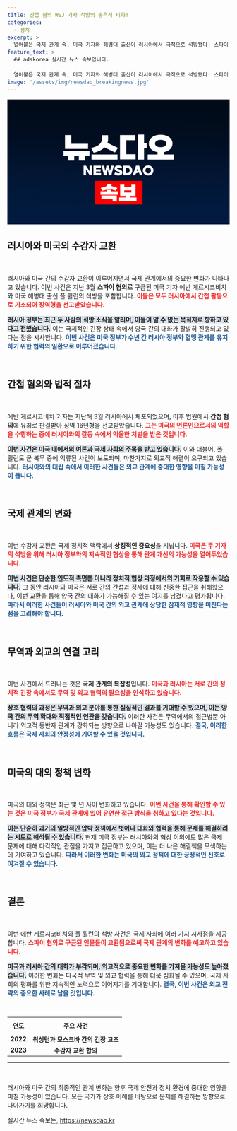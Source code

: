 ```yaml
---
title: 간첩 혐의 WSJ 기자 석방의 충격적 비화!
categories:
  - 정치
excerpt: >
  얼어붙은 국제 관계 속, 미국 기자와 해병대 출신이 러시아에서 극적으로 석방됐다! 스파이 혐의로 억류된 이들의 인질 교환 사건, 그 이면에 감춰진 진실은 무엇일까? 클릭해 확인하세요!
feature_text: >
  ## adskorea 실시간 뉴스 속보입니다.

  얼어붙은 국제 관계 속, 미국 기자와 해병대 출신이 러시아에서 극적으로 석방됐다! 스파이 혐의로 억류된 이들의 인질 교환 사건, 그 이면에 감춰진 진실은 무엇일까? 클릭해 확인하세요!
image: '/assets/img/newsdao_breakingnews.jpg'
---
```


<p><img src="/assets/img/newsdao_breakingnews.jpg" alt="adskorea 속보" /></p>

<h2 data-ke-size="size26">러시아와 미국의 수감자 교환</h2>

<p data-ke-size="size16">&nbsp;</p> 

<p>러시아와 미국 간의 수감자 교환이 이루어지면서 국제 관계에서의 중요한 변화가 나타나고 있습니다. 이번 사건은 지난 3월 <strong>스파이 혐의로</strong> 구금된 미국 기자 에반 게르시코비치와 미국 해병대 출신 폴 휠런의 석방을 포함합니다. <b><span style="color: #ee2323;">이들은 모두 러시아에서 간첩 활동으로 기소되어 징역형을 선고받았습니다.</span></b> </p>

<p><b><span style="background-color: #21538527;">러시아 정부는 최근 두 사람의 석방 소식을 알리며, 이들이 알 수 없는 목적지로 향하고 있다고 전했습니다.</span></b> 이는 국제적인 긴장 상태 속에서 양국 간의 대화가 활발히 진행되고 있다는 점을 시사합니다. <b><span style="color: #1a5490;">이번 사건은 미국 정부가 수년 간 러시아 정부와 혈맹 관계를 유지하기 위한 협력의 일환으로 이루어졌습니다.</span></b> </p>

<p data-ke-size="size16">&nbsp;</p> 

<h2 data-ke-size="size26">간첩 혐의와 법적 절차</h2>

<p data-ke-size="size16">&nbsp;</p> 

<p>에반 게르시코비치 기자는 지난해 3월 러시아에서 체포되었으며, 이후 법원에서 <strong>간첩 혐의</strong>에 유죄로 판결받아 징역 16년형을 선고받았습니다. <b><span style="color: #ee2323;">그는 미국의 언론인으로서의 역할을 수행하는 중에 러시아와의 갈등 속에서 억울한 처벌을 받은 것입니다.</span></b> </p>

<p><b><span style="background-color: #21538527;">이번 사건은 미국 내에서의 여론과 국제 사회의 주목을 받고 있습니다.</span></b> 이와 더불어, 폴 휠런도 군 복무 중에 억류된 사건이 보도되며, 마찬가지로 외교적 해결이 요구되고 있습니다. <b><span style="color: #1a5490;">러시아와의 대립 속에서 이러한 사건들은 외교 관계에 중대한 영향을 미칠 가능성이 큽니다.</span></b> </p>

<p data-ke-size="size16">&nbsp;</p> 

<h2 data-ke-size="size26">국제 관계의 변화</h2>

<p data-ke-size="size16">&nbsp;</p> 

<p>이번 수감자 교환은 국제 정치적 맥락에서 <strong>상징적인 중요성</strong>을 지닙니다. <b><span style="color: #ee2323;">미국은 두 기자의 석방을 위해 러시아 정부와의 지속적인 협상을 통해 관계 개선의 가능성을 열어두었습니다.</span></b> </p>

<p><b><span style="background-color: #21538527;">이번 사건은 단순한 인도적 측면뿐 아니라 정치적 협상 과정에서의 기회로 작용할 수 있습니다.</span></b> 그 동안 러시아와 미국은 서로 간의 간섭과 정세에 대해 신중한 접근을 취해왔으나, 이번 교환을 통해 양국 간의 대화가 가능해질 수 있는 여지를 남겼다고 평가됩니다. <b><span style="color: #1a5490;">따라서 이러한 사건들이 러시아와 미국 간의 외교 관계에 상당한 잠재적 영향을 미친다는 점을 고려해야 합니다.</span></b> </p>

<p data-ke-size="size16">&nbsp;</p> 

<h2 data-ke-size="size26">무역과 외교의 연결 고리</h2>

<p data-ke-size="size16">&nbsp;</p> 

<p>이번 사건에서 드러나는 것은 <strong>국제 관계의 복잡성</strong>입니다. <b><span style="color: #ee2323;">미국과 러시아는 서로 간의 정치적 긴장 속에서도 무역 및 외교 협력의 필요성을 인식하고 있습니다.</span></b> </p>

<p><b><span style="background-color: #21538527;">상호 협력의 과정은 무역과 외교 분야를 통한 실질적인 결과를 기대할 수 있으며, 이는 양국 간의 무역 확대와 직접적인 연관을 갖습니다.</span></b> 이러한 사건은 무역에서의 접근법뿐 아니라 외교적 동반자 관계가 강화되는 방향으로 나아갈 가능성도 있습니다. <b><span style="color: #1a5490;">결국, 이러한 흐름은 국제 사회의 안정성에 기여할 수 있을 것입니다.</span></b> </p>

<p data-ke-size="size16">&nbsp;</p> 

<h2 data-ke-size="size26">미국의 대외 정책 변화</h2>

<p data-ke-size="size16">&nbsp;</p> 

<p>미국의 대외 정책은 최근 몇 년 사이 변화하고 있습니다. <b><span style="color: #ee2323;">이번 사건을 통해 확인할 수 있는 것은 미국 정부가 국제 관계에 있어 유연한 접근 방식을 취하고 있다는 것입니다.</span></b> </p>

<p><b><span style="background-color: #21538527;">이는 단순히 과거의 일방적인 압박 정책에서 벗어나 대화와 협력을 통해 문제를 해결하려는 시도로 해석될 수 있습니다.</span></b> 현재 미국 정부는 러시아와의 협상 이외에도 많은 국제 문제에 대해 다각적인 관점을 가지고 접근하고 있으며, 이는 더 나은 해결책을 모색하는 데 기여하고 있습니다. <b><span style="color: #1a5490;">따라서 이러한 변화는 미국의 외교 정책에 대한 긍정적인 신호로 여겨질 수 있습니다.</span></b> </p>

<p data-ke-size="size16">&nbsp;</p> 

<h2 data-ke-size="size26">결론</h2>

<p data-ke-size="size16">&nbsp;</p> 

<p>이번 에반 게르시코비치와 폴 휠런의 석방 사건은 국제 사회에 여러 가지 시사점을 제공합니다. <b><span style="color: #ee2323;">스파이 혐의로 구금된 인물들이 교환됨으로써 국제 관계의 변화를 예고하고 있습니다.</span></b> </p>

<p><b><span style="background-color: #21538527;">미국과 러시아 간의 대화가 부각되며, 외교적으로 중요한 변화를 가져올 가능성도 높아졌습니다.</span></b> 이러한 변화는 다국적 무역 및 외교 협력을 통해 더욱 심화될 수 있으며, 국제 사회의 평화를 위한 지속적인 노력으로 이어지기를 기대합니다. <b><span style="color: #1a5490;">결국, 이번 사건은 외교 전략의 중요한 사례로 남을 것입니다.</span></b> </p>

<p data-ke-size="size16">&nbsp;</p> 

<table style="width: 100%; border-collapse: collapse;">
    <tr>
        <th style="text-align: center; height: 30px;">연도</th>
        <th style="text-align: center; height: 30px;">주요 사건</th>
    </tr>
    <tr>
        <td style="text-align: center; height: 17px;"><b>2022</b></td>
        <td style="text-align: center; height: 17px;"><b>워싱턴과 모스크바 간의 긴장 고조</b></td>
    </tr>
    <tr>
        <td style="text-align: center; height: 17px;"><b>2023</b></td>
        <td style="text-align: center; height: 17px;"><b>수감자 교환 합의</b></td>
    </tr>
</table>

<hr> 

<p data-ke-size="size16">&nbsp;</p> 

<p>러시아와 미국 간의 최종적인 관계 변화는 향후 국제 안전과 정치 환경에 중대한 영향을 미칠 가능성이 있습니다. 모든 국가가 상호 이해를 바탕으로 문제를 해결하는 방향으로 나아가기를 희망합니다.</p>
실시간 뉴스 속보는, <a href="https://newsdao.kr" rel="dofollow">https://newsdao.kr</a>


